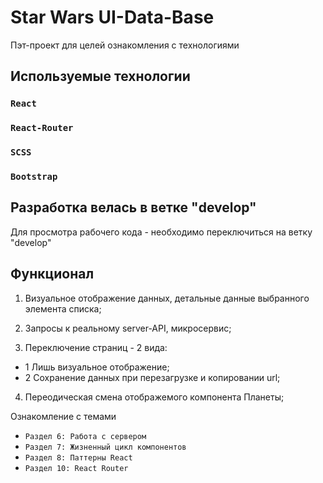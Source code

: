 # Star Wars UI-Data-Base
Пэт-проект для целей ознакомления с технологиями

## Используемые технологии

### `React`
### `React-Router`
### `SCSS`
### `Bootstrap`

## Разработка велась в ветке "develop"

Для просмотра рабочего кода - необходимо переключиться на ветку "develop"

## Функционал

1) Визуальное отображение данных, детальные данные выбранного элемента списка;

2) Запросы к реальному server-API, микросервис;

3) Переключение страниц - 2 вида:
- 1 Лишь визуальное отображение;
- 2 Сохранение данных при перезагрузке и копировании url;

4) Переодическая смена отображемого компонента Планеты;

Ознакомление с темами
- `Раздел 6: Работа с сервером`
- `Раздел 7: Жизненный цикл компонентов`
- `Раздел 8: Паттерны React`
- `Раздел 10: React Router`
